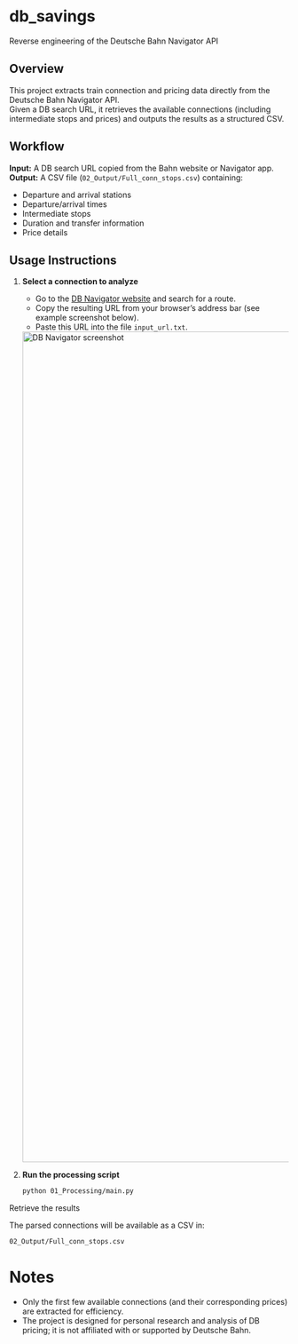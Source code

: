 # db_savings  
Reverse engineering of the Deutsche Bahn Navigator API  

## Overview  
This project extracts train connection and pricing data directly from the Deutsche Bahn Navigator API.  
Given a DB search URL, it retrieves the available connections (including intermediate stops and prices) and outputs the results as a structured CSV.  

## Workflow  
**Input:** A DB search URL copied from the Bahn website or Navigator app.  
**Output:** A CSV file (`02_Output/Full_conn_stops.csv`) containing:  
- Departure and arrival stations  
- Departure/arrival times  
- Intermediate stops  
- Duration and transfer information  
- Price details  

## Usage Instructions  

1. **Select a connection to analyze**  
   - Go to the [DB Navigator website](https://www.bahn.de) and search for a route.  
   - Copy the resulting URL from your browser’s address bar (see example screenshot below).  
   - Paste this URL into the file `input_url.txt`.  

   <img width="2044" height="1496" alt="DB Navigator screenshot" src="https://github.com/user-attachments/assets/cde668f8-c83c-4eba-8d2c-94a3b435789b" />

2. **Run the processing script**  
   ```bash
   python 01_Processing/main.py
   ```
Retrieve the results

The parsed connections will be available as a CSV in:
```bash
02_Output/Full_conn_stops.csv
```
# Notes
- Only the first few available connections (and their corresponding prices) are extracted for efficiency.
- The project is designed for personal research and analysis of DB pricing; it is not affiliated with or supported by Deutsche Bahn.
